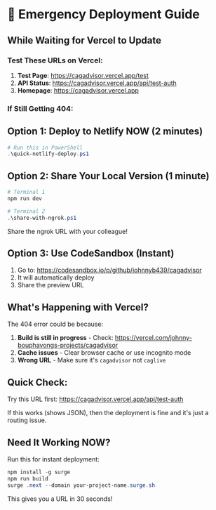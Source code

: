 # 🚨 Emergency Deployment Guide

## While Waiting for Vercel to Update

### Test These URLs on Vercel:
1. **Test Page**: https://cagadvisor.vercel.app/test
2. **API Status**: https://cagadvisor.vercel.app/api/test-auth
3. **Homepage**: https://cagadvisor.vercel.app

### If Still Getting 404:

## Option 1: Deploy to Netlify NOW (2 minutes)
```powershell
# Run this in PowerShell
.\quick-netlify-deploy.ps1
```

## Option 2: Share Your Local Version (1 minute)
```powershell
# Terminal 1
npm run dev

# Terminal 2  
.\share-with-ngrok.ps1
```
Share the ngrok URL with your colleague!

## Option 3: Use CodeSandbox (Instant)
1. Go to: https://codesandbox.io/p/github/johnnyb439/cagadvisor
2. It will automatically deploy
3. Share the preview URL

## What's Happening with Vercel?

The 404 error could be because:
1. **Build is still in progress** - Check: https://vercel.com/johnny-bouphavongs-projects/cagadvisor
2. **Cache issues** - Clear browser cache or use incognito mode
3. **Wrong URL** - Make sure it's `cagadvisor` not `caglive`

## Quick Check:
Try this URL first: https://cagadvisor.vercel.app/api/test-auth

If this works (shows JSON), then the deployment is fine and it's just a routing issue.

## Need It Working NOW?

Run this for instant deployment:
```powershell
npm install -g surge
npm run build
surge .next --domain your-project-name.surge.sh
```

This gives you a URL in 30 seconds!